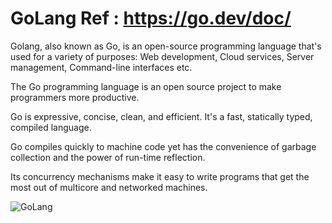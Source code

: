# GoLang Ref : https://go.dev/doc/
Golang, also known as Go, is an open-source programming language that's used for a variety of purposes: Web development, Cloud services, Server management, Command-line interfaces etc. 

The Go programming language is an open source project to make programmers more productive.

Go is expressive, concise, clean, and efficient. It's a fast, statically typed, compiled language.

Go compiles quickly to machine code yet has the convenience of garbage collection and the power of run-time reflection. 

Its concurrency mechanisms make it easy to write programs that get the most out of multicore and networked machines. 

![GoLang](https://miro.medium.com/v2/resize:fit:720/format:webp/1*jnT9eoQMlc96bGxTnIbK9g.jpeg)
